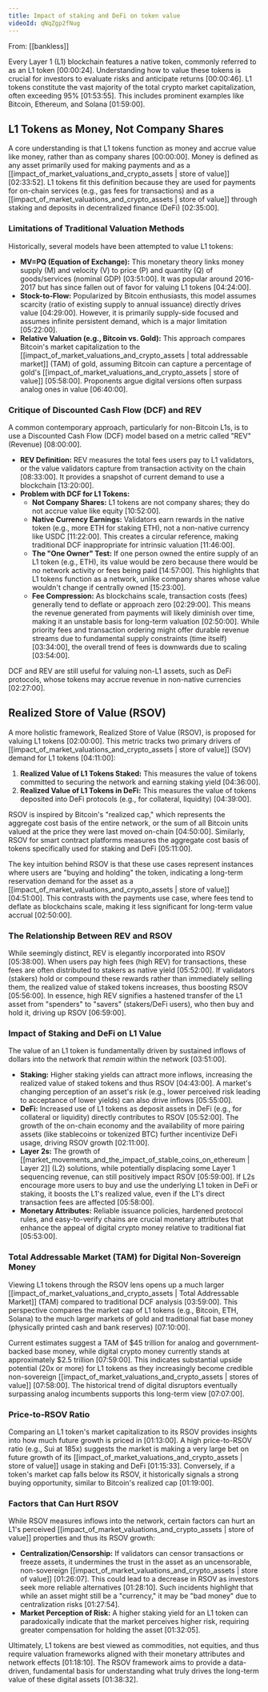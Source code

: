 ```yaml
---
title: Impact of staking and DeFi on token value
videoId: qNqZgp2fNug
---
```


From: [[bankless]] <br/> 

Every Layer 1 (L1) blockchain features a native token, commonly referred to as an L1 token <a class="yt-timestamp" data-t="00:00:24">[00:00:24]</a>. Understanding how to value these tokens is crucial for investors to evaluate risks and anticipate returns <a class="yt-timestamp" data-t="00:00:46">[00:00:46]</a>. L1 tokens constitute the vast majority of the total crypto market capitalization, often exceeding 95% <a class="yt-timestamp" data-t="01:53:55">[01:53:55]</a>. This includes prominent examples like Bitcoin, Ethereum, and Solana <a class="yt-timestamp" data-t="01:59:00">[01:59:00]</a>.

## L1 Tokens as Money, Not Company Shares

A core understanding is that L1 tokens function as money and accrue value like money, rather than as company shares <a class="yt-timestamp" data-t="00:00:00">[00:00:00]</a>. Money is defined as any asset primarily used for making payments and as a [[impact_of_market_valuations_and_crypto_assets | store of value]] <a class="yt-timestamp" data-t="02:33:52">[02:33:52]</a>. L1 tokens fit this definition because they are used for payments for on-chain services (e.g., gas fees for transactions) and as a [[impact_of_market_valuations_and_crypto_assets | store of value]] through staking and deposits in decentralized finance (DeFi) <a class="yt-timestamp" data-t="02:35:00">[02:35:00]</a>.

### Limitations of Traditional Valuation Methods

Historically, several models have been attempted to value L1 tokens:

*   **MV=PQ (Equation of Exchange):** This monetary theory links money supply (M) and velocity (V) to price (P) and quantity (Q) of goods/services (nominal GDP) <a class="yt-timestamp" data-t="03:51:00">[03:51:00]</a>. It was popular around 2016-2017 but has since fallen out of favor for valuing L1 tokens <a class="yt-timestamp" data-t="04:24:00">[04:24:00]</a>.
*   **Stock-to-Flow:** Popularized by Bitcoin enthusiasts, this model assumes scarcity (ratio of existing supply to annual issuance) directly drives value <a class="yt-timestamp" data-t="04:29:00">[04:29:00]</a>. However, it is primarily supply-side focused and assumes infinite persistent demand, which is a major limitation <a class="yt-timestamp" data-t="05:22:00">[05:22:00]</a>.
*   **Relative Valuation (e.g., Bitcoin vs. Gold):** This approach compares Bitcoin's market capitalization to the [[impact_of_market_valuations_and_crypto_assets | total addressable market]] (TAM) of gold, assuming Bitcoin can capture a percentage of gold's [[impact_of_market_valuations_and_crypto_assets | store of value]] <a class="yt-timestamp" data-t="05:58:00">[05:58:00]</a>. Proponents argue digital versions often surpass analog ones in value <a class="yt-timestamp" data-t="06:40:00">[06:40:00]</a>.

### Critique of Discounted Cash Flow (DCF) and REV

A common contemporary approach, particularly for non-Bitcoin L1s, is to use a Discounted Cash Flow (DCF) model based on a metric called "REV" (Revenue) <a class="yt-timestamp" data-t="08:00:00">[08:00:00]</a>.

*   **REV Definition:** REV measures the total fees users pay to L1 validators, or the value validators capture from transaction activity on the chain <a class="yt-timestamp" data-t="08:33:00">[08:33:00]</a>. It provides a snapshot of current demand to use a blockchain <a class="yt-timestamp" data-t="13:20:00">[13:20:00]</a>.
*   **Problem with DCF for L1 Tokens:**
    *   **Not Company Shares:** L1 tokens are not company shares; they do not accrue value like equity <a class="yt-timestamp" data-t="10:52:00">[10:52:00]</a>.
    *   **Native Currency Earnings:** Validators earn rewards in the native token (e.g., more ETH for staking ETH), not a non-native currency like USDC <a class="yt-timestamp" data-t="11:22:00">[11:22:00]</a>. This creates a circular reference, making traditional DCF inappropriate for intrinsic valuation <a class="yt-timestamp" data-t="11:46:00">[11:46:00]</a>.
    *   **The "One Owner" Test:** If one person owned the entire supply of an L1 token (e.g., ETH), its value would be zero because there would be no network activity or fees being paid <a class="yt-timestamp" data-t="14:57:00">[14:57:00]</a>. This highlights that L1 tokens function as a network, unlike company shares whose value wouldn't change if centrally owned <a class="yt-timestamp" data-t="15:23:00">[15:23:00]</a>.
    *   **Fee Compression:** As blockchains scale, transaction costs (fees) generally tend to deflate or approach zero <a class="yt-timestamp" data-t="02:29:00">[02:29:00]</a>. This means the revenue generated from payments will likely diminish over time, making it an unstable basis for long-term valuation <a class="yt-timestamp" data-t="02:50:00">[02:50:00]</a>. While priority fees and transaction ordering might offer durable revenue streams due to fundamental supply constraints (time itself) <a class="yt-timestamp" data-t="03:34:00">[03:34:00]</a>, the overall trend of fees is downwards due to scaling <a class="yt-timestamp" data-t="03:54:00">[03:54:00]</a>.

DCF and REV are still useful for valuing non-L1 assets, such as DeFi protocols, whose tokens may accrue revenue in non-native currencies <a class="yt-timestamp" data-t="02:27:00">[02:27:00]</a>.

## Realized Store of Value (RSOV)

A more holistic framework, Realized Store of Value (RSOV), is proposed for valuing L1 tokens <a class="yt-timestamp" data-t="02:00:00">[02:00:00]</a>. This metric tracks two primary drivers of [[impact_of_market_valuations_and_crypto_assets | store of value]] (SOV) demand for L1 tokens <a class="yt-timestamp" data-t="04:11:00">[04:11:00]</a>:

1.  **Realized Value of L1 Tokens Staked:** This measures the value of tokens committed to securing the network and earning staking yield <a class="yt-timestamp" data-t="04:36:00">[04:36:00]</a>.
2.  **Realized Value of L1 Tokens in DeFi:** This measures the value of tokens deposited into DeFi protocols (e.g., for collateral, liquidity) <a class="yt-timestamp" data-t="04:39:00">[04:39:00]</a>.

RSOV is inspired by Bitcoin's "realized cap," which represents the aggregate cost basis of the entire network, or the sum of all Bitcoin units valued at the price they were last moved on-chain <a class="yt-timestamp" data-t="04:50:00">[04:50:00]</a>. Similarly, RSOV for smart contract platforms measures the aggregate cost basis of tokens specifically used for staking and DeFi <a class="yt-timestamp" data-t="05:11:00">[05:11:00]</a>.

The key intuition behind RSOV is that these use cases represent instances where users are "buying and holding" the token, indicating a long-term reservation demand for the asset as a [[impact_of_market_valuations_and_crypto_assets | store of value]] <a class="yt-timestamp" data-t="04:51:00">[04:51:00]</a>. This contrasts with the payments use case, where fees tend to deflate as blockchains scale, making it less significant for long-term value accrual <a class="yt-timestamp" data-t="02:50:00">[02:50:00]</a>.

### The Relationship Between REV and RSOV

While seemingly distinct, REV is elegantly incorporated into RSOV <a class="yt-timestamp" data-t="05:38:00">[05:38:00]</a>. When users pay high fees (high REV) for transactions, these fees are often distributed to stakers as native yield <a class="yt-timestamp" data-t="05:52:00">[05:52:00]</a>. If validators (stakers) hold or compound these rewards rather than immediately selling them, the realized value of staked tokens increases, thus boosting RSOV <a class="yt-timestamp" data-t="05:56:00">[05:56:00]</a>. In essence, high REV signifies a hastened transfer of the L1 asset from "spenders" to "savers" (stakers/DeFi users), who then buy and hold it, driving up RSOV <a class="yt-timestamp" data-t="06:59:00">[06:59:00]</a>.

### Impact of Staking and DeFi on L1 Value

The value of an L1 token is fundamentally driven by sustained inflows of dollars into the network that *remain* within the network <a class="yt-timestamp" data-t="03:51:00">[03:51:00]</a>.

*   **Staking:** Higher staking yields can attract more inflows, increasing the realized value of staked tokens and thus RSOV <a class="yt-timestamp" data-t="04:43:00">[04:43:00]</a>. A market's changing perception of an asset's risk (e.g., lower perceived risk leading to acceptance of lower yields) can also drive inflows <a class="yt-timestamp" data-t="05:55:00">[05:55:00]</a>.
*   **DeFi:** Increased use of L1 tokens as deposit assets in DeFi (e.g., for collateral or liquidity) directly contributes to RSOV <a class="yt-timestamp" data-t="05:52:00">[05:52:00]</a>. The growth of the on-chain economy and the availability of more pairing assets (like stablecoins or tokenized BTC) further incentivize DeFi usage, driving RSOV growth <a class="yt-timestamp" data-t="02:11:00">[02:11:00]</a>.
*   **Layer 2s:** The growth of [[market_movements_and_the_impact_of_stable_coins_on_ethereum | Layer 2]] (L2) solutions, while potentially displacing some Layer 1 sequencing revenue, can still positively impact RSOV <a class="yt-timestamp" data-t="05:59:00">[05:59:00]</a>. If L2s encourage more users to buy and use the underlying L1 token in DeFi or staking, it boosts the L1's realized value, even if the L1's direct transaction fees are affected <a class="yt-timestamp" data-t="05:58:00">[05:58:00]</a>.
*   **Monetary Attributes:** Reliable issuance policies, hardened protocol rules, and easy-to-verify chains are crucial monetary attributes that enhance the appeal of digital crypto money relative to traditional fiat <a class="yt-timestamp" data-t="05:53:00">[05:53:00]</a>.

### Total Addressable Market (TAM) for Digital Non-Sovereign Money

Viewing L1 tokens through the RSOV lens opens up a much larger [[impact_of_market_valuations_and_crypto_assets | Total Addressable Market]] (TAM) compared to traditional DCF analysis <a class="yt-timestamp" data-t="03:59:00">[03:59:00]</a>. This perspective compares the market cap of L1 tokens (e.g., Bitcoin, ETH, Solana) to the much larger markets of gold and traditional fiat base money (physically printed cash and bank reserves) <a class="yt-timestamp" data-t="07:10:00">[07:10:00]</a>.

Current estimates suggest a TAM of $45 trillion for analog and government-backed base money, while digital crypto money currently stands at approximately $2.5 trillion <a class="yt-timestamp" data-t="07:59:00">[07:59:00]</a>. This indicates substantial upside potential (20x or more) for L1 tokens as they increasingly become credible non-sovereign [[impact_of_market_valuations_and_crypto_assets | stores of value]] <a class="yt-timestamp" data-t="07:58:00">[07:58:00]</a>. The historical trend of digital disruptors eventually surpassing analog incumbents supports this long-term view <a class="yt-timestamp" data-t="07:07:00">[07:07:00]</a>.

### Price-to-RSOV Ratio

Comparing an L1 token's market capitalization to its RSOV provides insights into how much future growth is priced in <a class="yt-timestamp" data-t="01:13:00">[01:13:00]</a>. A high price-to-RSOV ratio (e.g., Sui at 185x) suggests the market is making a very large bet on future growth of its [[impact_of_market_valuations_and_crypto_assets | store of value]] usage in staking and DeFi <a class="yt-timestamp" data-t="01:15:33">[01:15:33]</a>. Conversely, if a token's market cap falls below its RSOV, it historically signals a strong buying opportunity, similar to Bitcoin's realized cap <a class="yt-timestamp" data-t="01:19:00">[01:19:00]</a>.

### Factors that Can Hurt RSOV

While RSOV measures inflows into the network, certain factors can hurt an L1's perceived [[impact_of_market_valuations_and_crypto_assets | store of value]] properties and thus its RSOV growth:

*   **Centralization/Censorship:** If validators can censor transactions or freeze assets, it undermines the trust in the asset as an uncensorable, non-sovereign [[impact_of_market_valuations_and_crypto_assets | store of value]] <a class="yt-timestamp" data-t="01:26:07">[01:26:07]</a>. This could lead to a decrease in RSOV as investors seek more reliable alternatives <a class="yt-timestamp" data-t="01:28:10">[01:28:10]</a>. Such incidents highlight that while an asset might still be a "currency," it may be "bad money" due to centralization risks <a class="yt-timestamp" data-t="01:27:54">[01:27:54]</a>.
*   **Market Perception of Risk:** A higher staking yield for an L1 token can paradoxically indicate that the market perceives higher risk, requiring greater compensation for holding the asset <a class="yt-timestamp" data-t="01:32:05">[01:32:05]</a>.

Ultimately, L1 tokens are best viewed as commodities, not equities, and thus require valuation frameworks aligned with their monetary attributes and network effects <a class="yt-timestamp" data-t="01:18:10">[01:18:10]</a>. The RSOV framework aims to provide a data-driven, fundamental basis for understanding what truly drives the long-term value of these digital assets <a class="yt-timestamp" data-t="01:38:32">[01:38:32]</a>.